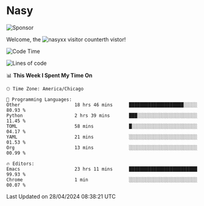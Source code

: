 # Nasy

<!--
<p align="center">
<img height="200" src="https://github-readme-stats.vercel.app/api?username=nasyxx&count_private=true&show_icons=true&theme=dracula&include_all_commits=true"/>
<img height="200" src="https://github-readme-stats.vercel.app/api/top-langs/?username=nasyxx&theme=dracula&hide=html,jupyter+notebook&count_private=true&show_icons=true"/>
</p>

  
----------------
-->

![Sponsor](https://img.shields.io/static/v1.svg?label=Sponsor&message=%E2%9D%A4&logo=GitHub&style=flat&color=pink)
 
Welcome, the ![nasyxx visitor counter](https://count.getloli.com/get/@nasyxx?theme=rule34)th vistor!
 
<!--START_SECTION:waka-->
![Code Time](http://img.shields.io/badge/Code%20Time-4%2C425%20hrs%2014%20mins-blue)

![Lines of code](https://img.shields.io/badge/From%20Hello%20World%20I%27ve%20Written-6.3%20million%20lines%20of%20code-blue)

📊 **This Week I Spent My Time On** 

```text
🕑︎ Time Zone: America/Chicago

💬 Programming Languages: 
Other                    18 hrs 46 mins      ████████████████████░░░░░   80.93 % 
Python                   2 hrs 39 mins       ███░░░░░░░░░░░░░░░░░░░░░░   11.45 % 
TOML                     58 mins             █░░░░░░░░░░░░░░░░░░░░░░░░   04.17 % 
YAML                     21 mins             ░░░░░░░░░░░░░░░░░░░░░░░░░   01.53 % 
Org                      13 mins             ░░░░░░░░░░░░░░░░░░░░░░░░░   00.99 % 

🔥 Editors: 
Emacs                    23 hrs 11 mins      █████████████████████████   99.93 % 
Chrome                   1 min               ░░░░░░░░░░░░░░░░░░░░░░░░░   00.07 % 
```


 Last Updated on 28/04/2024 08:38:21 UTC
<!--END_SECTION:waka-->

<!-- ![visitors](https://visitor-badge.laobi.icu/badge?page_id=nasyxx.nasyxx) -->
